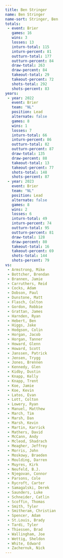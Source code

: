 ```yaml
---
title: Ben Stringer
name: Ben Stringer
name-sort: Stringer, Ben
totals:
 - event: Brier
   games: 16
   wins: 3
   losses: 13
   inturn-total: 115
   inturn-percent: 81
   outturn-total: 177
   outturn-percent: 84
   draw-total: 263
   draw-percent: 84
   takeout-total: 29
   takeout-percent: 72
   shots-total: 292
   shots-percent: 83
years:
 - year: 2022
   event: Brier
   team: "NL"
   position: Lead
   alternate: false
   games: 8
   wins: 1
   losses: 7
   inturn-total: 66
   inturn-percent: 86
   outturn-total: 82
   outturn-percent: 87
   draw-total: 135
   draw-percent: 88
   takeout-total: 13
   takeout-percent: 77
   shots-total: 148
   shots-percent: 87
 - year: 2023
   event: Brier
   team: "NL"
   position: Lead
   alternate: false
   games: 8
   wins: 2
   losses: 6
   inturn-total: 49
   inturn-percent: 74
   outturn-total: 95
   outturn-percent: 81
   draw-total: 128
   draw-percent: 80
   takeout-total: 16
   takeout-percent: 69
   shots-total: 144
   shots-percent: 79
vs:
 - Armstrong, Mike
 - Bottcher, Brendan
 - Brannen, Jamie
 - Carruthers, Reid
 - Cocks, Adam
 - Dobson, Paul
 - Dunstone, Matt
 - Flasch, Colton
 - Gordon, Robbie
 - Grattan, James
 - Harnden, Ryan
 - Hebert, Ben
 - Higgs, Jake
 - Hodgson, Colin
 - Horgan, Jacob
 - Horgan, Tanner
 - Howard, Glenn
 - Howard, Scott
 - Janssen, Patrick
 - Jensen, Trygg
 - Jones, Brennen
 - Kennedy, Glen
 - Kidby, Dustin
 - Knapp, Kelly
 - Knapp, Trent
 - Koe, Jamie
 - Koe, Kevin
 - Latos, Evan
 - Lott, Colton
 - Lowery, Ryan
 - Manuel, Matthew
 - March, Tim
 - Marsh, Dan
 - Marsh, Kevin
 - Martin, Karrick
 - Mathers, David
 - McCann, Andy
 - Mcleod, Shadrach
 - Meagher, Jeffrey
 - Morris, John
 - Moskowy, Braeden
 - Moulding, Darren
 - Muyres, Kirk
 - Neufeld, B.J.
 - Njegovan, Connor
 - Parsons, Cole
 - Rycroft, Carter
 - Samagalski, Derek
 - Saunders, Luke
 - Schneider, Catlin
 - Scoffin, Thomas
 - Smith, Tyler
 - Smitheram, Christian
 - Spencer, Adam
 - St.Louis, Brady
 - Tardi, Tyler
 - Thiessen, Brad
 - Wallingham, Joe
 - Wettig, Sheldon
 - White, Edward
 - Zachernuk, Nick
---
```

